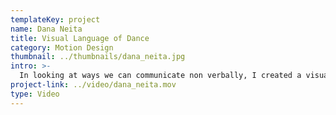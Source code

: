```yaml
---
templateKey: project
name: Dana Neita
title: Visual Language of Dance
category: Motion Design
thumbnail: ../thumbnails/dana_neita.jpg
intro: >-
  In looking at ways we can communicate non verbally, I created a visual language of dance by using elements of design, to recreate a new meaning and interpretation to how we can visualize movement. This was explored as an animated Gif, showing the differentiation between ballet, modern contemporary and jazz, as forms of expression explored using movement.
project-link: ../video/dana_neita.mov
type: Video
---
```


